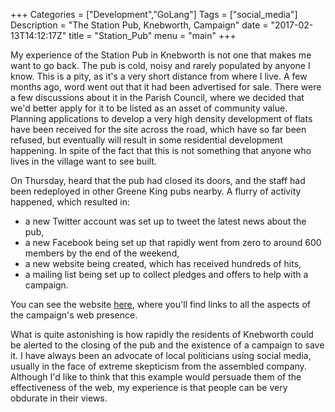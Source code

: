 +++
Categories = ["Development","GoLang"]
Tags = ["social_media"]
Description = "The Station Pub, Knebworth, Campaign"
date = "2017-02-13T14:12:17Z"
title = "Station_Pub"
menu = "main"
+++

My experience of the Station Pub in Knebworth is not one that makes me want to go back. The pub is cold, noisy and rarely populated by anyone I know. This is a pity, as it's a very short distance from where I live. A few months ago, word went out that it had been advertised for sale. There were a few discussions about it in the Parish Council, where we decided that we'd better apply for it to be listed as an asset of community value. Planning applications to develop a very high density development of flats have been received for the site across the road, which have so far been refused, but eventually will result in some residential development happening. In spite of the fact that this is not something that anyone who lives in the village want to see built.

On Thursday, heard that the pub had closed its doors, and the staff had been redeployed in other Greene King pubs nearby. A flurry of activity happened, which resulted in:

* a new Twitter account was set up to tweet the latest news about the pub,
* a new Facebook being set up that rapidly went from zero to around 600 members by the end of the weekend,
* a new website being created, which has received hundreds of hits,
* a mailing list being set up to collect pledges and offers to help with a campaign.

You can see the website [here](https://www.stationpub.org.uk), where you'll find links to all the aspects of the campaign's web presence.

What is quite astonishing is how rapidly the residents of Knebworth could be alerted to the closing of the pub and the existence of a campaign to save it. I have always been an advocate of local politicians using social media, usually in the face of extreme skepticism from the assembled company. Although I'd like to think that this example would persuade them of the effectiveness of the web, my experience is that people can be very obdurate in their views.

